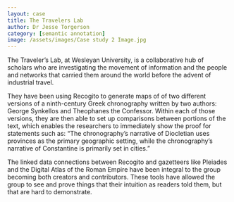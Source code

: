 ```yaml
---
layout: case
title: The Travelers Lab
author: Dr Jesse Torgerson
category: [semantic annotation]
image: /assets/images/Case study 2 Image.jpg
---
```


The Traveler’s Lab, at Wesleyan University, is a collaborative hub of scholars who are investigating the movement of information and the people and networks that carried them around the world before the advent of industrial travel.

They have been using Recogito to generate maps of of two different versions of a ninth-century Greek chronography written by two authors: George Synkellos and Theophanes the Confessor. Within each of those versions, they are then able to set up comparisons between portions of the text, which enables the researchers to immediately show the proof for statements such as: “The chronography’s narrative of Diocletian uses provinces as the primary geographic setting, while the chronography’s narrative of Constantine is primarily set in cities.”

The linked data connections between Recogito and gazetteers like Pleiades and the Digital Atlas of the Roman Empire have been integral to the group becoming both creators and contributors. These tools have allowed the group to see and prove things that their intuition as readers told them, but that are hard to demonstrate.
